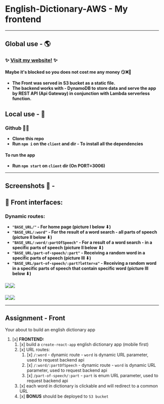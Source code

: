 # English-Dictionary-AWS - My frontend

---

## Global use - 🌎

### ✨ [Visit my website!](http://dictionary-rama.s3-website-eu-west-1.amazonaws.com) ✨

#### Maybe it's blocked so you does not cost me any money 😏❌💸

- **The Front was served in S3 bucket as a static file.**
- **The backend works with - DynamoDB to store data and serve the app by REST API (Api Gateway) in conjunction with Lambda serverless function.**

## Local use - 📌

### Github 🐱‍👤

- **Clone this repo**
- **Run `npm i` on the `client` and dir - To install all the dependencies**

#### To run the app

- **Run `npm start` on `client` dir (On PORT=3006)**

---

## Screenshots 📸 -

## 📲 Front interfaces:

### Dynamic routes:

- **`"BASE_URL/"` - For home page (picture I below ⬇)**
- **`"BASE_URL/:word"` - For the result of a word search - all parts of speech (picture II below ⬇)**
- **`"BASE_URL/:word/:partOfSpeech"` - For a result of a word search - in a specific parts of speech (picture II below ⬇)**
- **`"BASE_URL/part-of-speech/:part"` - Receiving a random word in a specific parts of speech (picture III ⬇)**
- **`"BASE_URL/part-of-speech/:part?letter=a"` - Receiving a random word in a specific parts of speech that contain specific word (picture III below ⬇)**

### <img src="./README-PICS/home.png"/><img src="./README-PICS/one-random.png"/>

### <img src="./README-PICS/some-word.png"/><img src="./README-PICS/not-found.png"/>

---

## Assignment - Front

Your about to build an english dictionary app

1. [x] **FRONTEND:**
   1. [x] build a `create-react-app` english dictionary app (mobile first)
   2. [x] URL routes:
      1. [x] `/:word` - dynamic route - `word` is dynamic URL parameter, used to request backend api
      1. [x] `/:word/:partOfSpeech` - dynamic route - `word` is dynamic URL parameter, used to request backend api
      1. [x] `/part-of-speech/:part` - `part` is enum URL parameter, used to request backend api
   3. [x] each word in dictionary is clickable and will redirect to a common URL
   4. [x] **BONUS** should be deployed to `S3 bucket`
